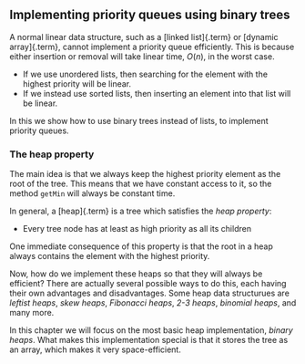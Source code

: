 
## Implementing priority queues using binary trees

A normal linear data structure, such as a [linked list]{.term} or [dynamic array]{.term}, cannot implement a priority queue efficiently.
This is because either insertion or removal will take linear time, $O(n)$, in the worst case.

- If we use unordered lists, then searching for the element with the highest priority will be linear.
- If we instead use sorted lists, then inserting an element into that list will be linear.

In this we show how to use binary trees instead of lists, to implement priority queues.

### The heap property

The main idea is that we always keep the highest priority element as the root of the tree.
This means that we have constant access to it, so the method `getMin` will always be constant time.

In general, a [heap]{.term} is a tree which satisfies the *heap property*:

- Every tree node has at least as high priority as all its children

One immediate consequence of this property is that the root in a heap always contains the element with the highest priority.

Now, how do we implement these heaps so that they will always be efficient?
There are actually several possible ways to do this, each having their own advantages and disadvantages.
Some heap data structurues are *leftist heaps*, *skew heaps*, *Fibonacci heaps*, *2-3 heaps*, *binomial heaps*, and many more.

In this chapter we will focus on the most basic heap implementation, *binary heaps*.
What makes this implementation special is that it stores the tree as an array, which makes it very space-efficient.
